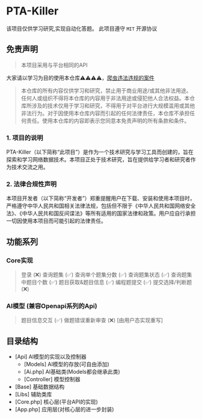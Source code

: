 # PTA-Killer

该项目仅供学习研究,实现自动化答题。
此项目遵守 `MIT` 开源协议



## 免责声明

> 本项目采用与平台相同的API

 大家请以学习为目的使用本仓库⚠️⚠️⚠️⚠️，[爬虫违法违规的案件](https://github.com/HiddenStrawberry/Crawler_Illegal_Cases_In_China)  <br>
> 本仓库的所有内容仅供学习和研究，禁止用于商业用途/或其他非法用途。任何人或组织不得将本仓库的内容用于非法用途或侵犯他人合法权益。本仓库所涉及的技术仅用于学习和研究，不得用于对平台进行大规模滥用或其他非法行为。对于因使用本仓库内容而引起的任何法律责任，本仓库不承担任何责任。使用本仓库的内容即表示您同意本免责声明的所有条款和条件。

### 1. 项目的说明
PTA-Killer（以下简称“此项目”）是作为一个技术研究与学习工具而创建的，旨在探索和学习网络数据技术。本项目正处于技术研究，旨在提供给学习者和研究者作为技术交流之用。

### 2. 法律合规性声明
本项目开发者（以下简称“开发者”）郑重提醒用户在下载、安装和使用本项目时，严格遵守中华人民共和国相关法律法规，包括但不限于《中华人民共和国网络安全法》、《中华人民共和国反间谍法》等所有适用的国家法律和政策。用户应自行承担一切因使用本项目而可能引起的法律责任。



## 功能系列

### Core实现
> 登录 (❌)
> 查询题集 (✅)
> 查询单个题集分数 (✅)
> 查询题集状态 (✅)
> 查询题集中题目个数 (✅)
> 题目获取&题目信息 (✅)
> 编程题提交 (✅)
> 提交选择/判断题  (❌)

### AI模型 (兼容Openapi系列的Api)
> 题目信息交互 (✅)
> 做题错误重新审查 (❌) [由用户态实现重写]



## 目录结构

- [Api] AI模型的实现以及控制器
  - [Models] AI模型的存放(可自由添加)
  - [Ai.php] AI基础类(Models都会继承此类)
  - [Controller] 模型控制器
- [Base] 基础数据结构
- [Libs] 辅助类库
- [Core.php] 核心层(平台API的实现)
- [App.php] 应用层(对核心层的进一步封装)

